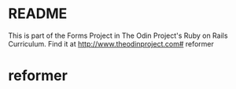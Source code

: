 # README

This is part of the Forms Project in The Odin Project's Ruby on Rails Curriculum. Find it at http://www.theodinproject.com# reformer
# reformer
